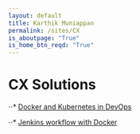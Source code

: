 ```yaml
---
layout: default
title: Karthik Muniappan
permalink: /sites/CX
is_aboutpage: "True"
is_home_btn_reqd: "True"
---
```


# CX Solutions

⋅⋅* [Docker and Kubernetes in DevOps](CX/Docker_&_Kubernetes_in_DevOps.pdf)

⋅⋅* [Jenkins workflow with Docker](CX/Jenkins_workflow_with_Docker.pdf)